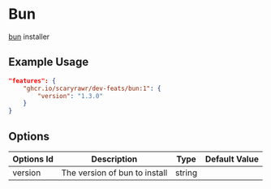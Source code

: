 # Bun

[bun](https://bun.sh/) installer

## Example Usage

```json
"features": {
    "ghcr.io/scaryrawr/dev-feats/bun:1": {
        "version": "1.3.0"
    }
}
```

## Options

| Options Id | Description                   | Type   | Default Value |
| ---------- | ----------------------------- | ------ | ------------- |
| version    | The version of bun to install | string |               |
